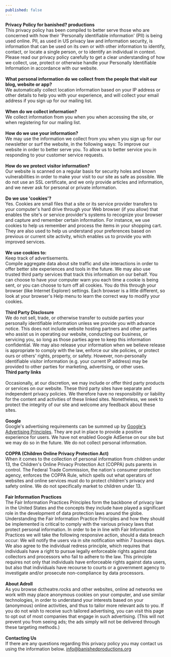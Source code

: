 ```yaml
---
published: false
---
```


**Privacy Policy for banished? productions**
<br />
This privacy policy has been compiled to better serve those who are concerned with how their 'Personally identifiable information' (PII) is being used online. PII, as used in US privacy law and information security, is information that can be used on its own or with other information to identify, contact, or locate a single person, or to identify an individual in context. Please read our privacy policy carefully to get a clear understanding of how we collect, use, protect or otherwise handle your Personally Identifiable Information in accordance with our website.
<br />
<br />
<strong>What personal information do we collect from the people that visit our blog, website or app?</strong><br />
We automatically collect location information based on your IP address or other details to help you with your experience, and will collect your email address if you sign up for our mailing list.<br />
<br />
<strong>When do we collect information?</strong>
<br />
We collect information from you when you when accessing the site, or when registering for our mailing list.<br />
<br />
<strong>How do we use your information?</strong>
<br />
We may use the information we collect from you when you sign up for our newsletter or surf the website, in the following ways:
To improve our website in order to better serve you.
To allow us to better service you in responding to your customer service requests.<br />
<br />
<strong>How do we protect visitor information?</strong>
<br />
Our website is scanned on a regular basis for security holes and known vulnerabilities in order to make your visit to our site as safe as possible.
We do not use an SSL certificate, and we only provide articles and information, and we never ask for personal or private information.<br />
<br />
<strong>Do we use 'cookies'?</strong>
<br />
Yes. Cookies are small files that a site or its service provider transfers to your computer's hard drive through your Web browser (if you allow) that enables the site's or service provider's systems to recognize your browser and capture and remember certain information. For instance, we use cookies to help us remember and process the items in your shopping cart. They are also used to help us understand your preferences based on previous or current site activity, which enables us to provide you with improved services.<br />
<br />
<strong>We use cookies to:</strong>
<br />
Keep track of advertisements.
<br />
Compile aggregate data about site traffic and site interactions in order to offer better site experiences and tools in the future. We may also use trusted third party services that track this information on our behalf.
You can choose to have your computer warn you each time a cookie is being sent, or you can choose to turn off all cookies. You do this through your browser (like Internet Explorer) settings. Each browser is a little different, so look at your browser's Help menu to learn the correct way to modify your cookies.
<br />
<br /><strong>Third Party Disclosure</strong><br />
We do not sell, trade, or otherwise transfer to outside parties your personally identifiable information unless we provide you with advance notice. This does not include website hosting partners and other parties who assist us in operating our website, conducting our business, or servicing you, so long as those parties agree to keep this information confidential. We may also release your information when we believe release is appropriate to comply with the law, enforce our site policies, or protect ours or others' rights, property, or safety.
However, non-personally identifiable visitor information (e.g. your current IP address) may be provided to other parties for marketing, advertising, or other uses.
<br />
<strong>Third party links</strong>
<br />
<br />
Occasionally, at our discretion, we may include or offer third party products or services on our website. These third party sites have separate and independent privacy policies. We therefore have no responsibility or liability for the content and activities of these linked sites. Nonetheless, we seek to protect the integrity of our site and welcome any feedback about these sites.<br />
<br />
<strong>Google</strong>
<br />
Google's advertising requirements can be summed up by <a href="https://support.google.com/adwordspolicy/answer/1316548?hl=en">Google's Advertising Principles</a>. They are put in place to provide a positive experience for users.
We have not enabled Google AdSense on our site but we may do so in the future.
We do not collect personal information.<br />
<br />
<strong>COPPA (Children Online Privacy Protection Act)</strong>
<br />
When it comes to the collection of personal information from children under 13, the Children's Online Privacy Protection Act (COPPA) puts parents in control. The Federal Trade Commission, the nation's consumer protection agency, enforces the COPPA Rule, which spells out what operators of websites and online services must do to protect children's privacy and safety online.
We do not specifically market to children under 13.<br />
<br />
<strong>Fair Information Practices</strong>
<br />
The Fair Information Practices Principles form the backbone of privacy law in the United States and the concepts they include have played a significant role in the development of data protection laws around the globe. Understanding the Fair Information Practice Principles and how they should be implemented is critical to comply with the various privacy laws that protect personal information.
In order to be in line with Fair Information Practices we will take the following responsive action, should a data breach occur:
We will notify the users via in site notification within 7 business days.
We also agree to the individual redress principle, which requires that individuals have a right to pursue legally enforceable rights against data collectors and processors who fail to adhere to the law. This principle requires not only that individuals have enforceable rights against data users, but also that individuals have recourse to courts or a government agency to investigate and/or prosecute non-compliance by data processors.<br />
<br />
<strong>About Adroll</strong>
<br />
As you browse dctheatre.rocks and other websites, online ad networks we work with may place anonymous cookies on your computer, and use similar technologies, in order to understand your interests based on your (anonymous) online activities, and thus to tailor more relevant ads to you. If you do not wish to receive such tailored advertising, you can visit this page to opt out of most companies that engage in such advertising. (This will not prevent you from seeing ads; the ads simply will not be delivered through these targeting methods.)<br />
<br />
<strong>Contacting Us</strong>
<br />
If there are any questions regarding this privacy policy you may contact us using the information below.
info@banishedproductions.org
